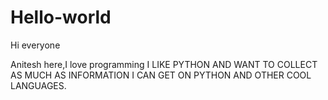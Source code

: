 # Hello-world

Hi everyone 

Anitesh here,I love programming
I LIKE PYTHON AND WANT TO COLLECT AS MUCH AS INFORMATION I CAN GET ON PYTHON
AND OTHER COOL LANGUAGES.
